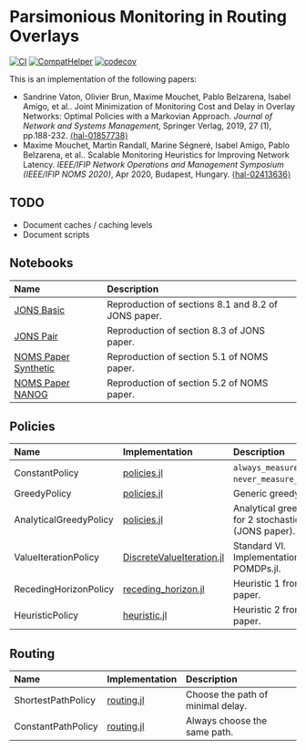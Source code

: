 # Parsimonious Monitoring in Routing Overlays

[![CI](https://github.com/SmartMonitoringSchemes/ParsimoniousMonitoring/workflows/CI/badge.svg)](https://github.com/SmartMonitoringSchemes/ParsimoniousMonitoring/actions?query=workflow%3ACI)
[![CompatHelper](https://github.com/SmartMonitoringSchemes/ParsimoniousMonitoring/workflows/CompatHelper/badge.svg)](https://github.com/SmartMonitoringSchemes/ParsimoniousMonitoring/actions?query=workflow%3ACompatHelper)
[![codecov](https://codecov.io/gh/SmartMonitoringSchemes/ParsimoniousMonitoring/branch/master/graph/badge.svg?token=A383yme5Ey)](https://codecov.io/gh/SmartMonitoringSchemes/ParsimoniousMonitoring)

This is an implementation of the following papers:

- Sandrine Vaton, Olivier Brun, Maxime Mouchet, Pablo Belzarena, Isabel Amigo, et al.. Joint Minimization of Monitoring Cost and Delay in Overlay Networks: Optimal Policies with a Markovian Approach. _Journal of Network and Systems Management_, Springer Verlag, 2019, 27 (1), pp.188-232. [⟨hal-01857738⟩](https://hal.archives-ouvertes.fr/hal-01857738)
- Maxime Mouchet, Martin Randall, Marine Ségneré, Isabel Amigo, Pablo Belzarena, et al.. Scalable Monitoring Heuristics for Improving Network Latency. _IEEE/IFIP Network Operations and Management Symposium (IEEE/IFIP NOMS 2020)_, Apr 2020, Budapest, Hungary. [⟨hal-02413636⟩](https://hal.archives-ouvertes.fr/hal-02413636)

## TODO

- Document caches / caching levels
- Document scripts

## Notebooks

Name | Description
:----|:-----------
[JONS Basic](/notebooks/JONS_Basic.ipynb) | Reproduction of sections 8.1 and 8.2 of JONS paper.
[JONS Pair](/notebooks/JONS_Pair.ipynb)   | Reproduction of section 8.3 of JONS paper.
[NOMS Paper Synthetic](/notebooks/NOMS_Paper_Synthetic.ipynb) | Reproduction of section 5.1 of NOMS paper.
[NOMS Paper NANOG](/notebooks/NOMS_Paper_NANOG.ipynb) | Reproduction of section 5.2 of NOMS paper.

## Policies

Name | Implementation | Description
:----|:---------------|:-----------
ConstantPolicy         | [policies.jl](/src/policies.jl) | `always_measure_policy(P)`, `never_measure_policy(P)`.
GreedyPolicy           | [policies.jl](/src/policies.jl) | Generic greedy policy.
AnalyticalGreedyPolicy | [policies.jl](/src/policies.jl) | Analytical greedy policy for 2 stochastic paths (JONS paper).
ValueIterationPolicy   | [DiscreteValueIteration.jl](https://github.com/JuliaPOMDP/DiscreteValueIteration.jl) | Standard VI. Implementation from POMDPs.jl.
RecedingHorizonPolicy  | [receding_horizon.jl](/src/receding_horizon.jl) | Heuristic 1 from NOMS paper.
HeuristicPolicy        | [heuristic.jl](/src/heuristic.jl) | Heuristic 2 from NOMS paper.

## Routing

Name | Implementation | Description
:----|:---------------|:-----------
ShortestPathPolicy | [routing.jl](/src/routing.jl) | Choose the path of minimal delay.
ConstantPathPolicy | [routing.jl](/src/routing.jl) | Always choose the same path.
